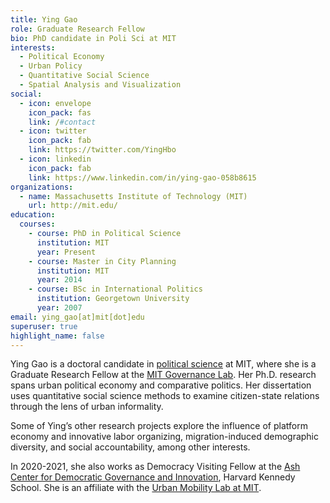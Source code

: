 ```yaml
---
title: Ying Gao
role: Graduate Research Fellow 
bio: PhD candidate in Poli Sci at MIT
interests:
  - Political Economy
  - Urban Policy
  - Quantitative Social Science
  - Spatial Analysis and Visualization
social:
  - icon: envelope
    icon_pack: fas
    link: /#contact
  - icon: twitter
    icon_pack: fab
    link: https://twitter.com/YingHbo
  - icon: linkedin
    icon_pack: fab
    link: https://www.linkedin.com/in/ying-gao-058b8615
organizations:
  - name: Massachusetts Institute of Technology (MIT)
    url: http://mit.edu/
education:
  courses:
    - course: PhD in Political Science
      institution: MIT
      year: Present
    - course: Master in City Planning
      institution: MIT
      year: 2014
    - course: BSc in International Politics
      institution: Georgetown University
      year: 2007
email: ying_gao[at]mit[dot]edu
superuser: true
highlight_name: false
---
```


Ying Gao is a doctoral candidate in [political science](https://polisci.mit.edu/) at MIT, where she is a Graduate Research Fellow at the [MIT Governance Lab](https://mitgovlab.org/). Her Ph.D. research spans urban political economy and comparative politics. Her dissertation uses quantitative social science methods to examine citizen-state relations through the lens of urban informality. 

Some of Ying’s other research projects explore the influence of platform economy and innovative labor organizing, migration-induced demographic diversity, and social accountability, among other interests. 

In 2020-2021, she also works as Democracy Visiting Fellow at the [Ash Center for Democratic Governance and Innovation](https://ash.harvard.edu/home/), Harvard Kennedy School. She is an affiliate with the [Urban Mobility Lab at MIT](https://mobility.mit.edu/).
